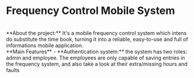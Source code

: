 <h1>Frequency Control Mobile System</h1>
<br/>
**About the project:**
It's a mobile frequency control system which intens do substitute the time book, turning it into a reliable, easy-to-use and full of informations mobile application.
<br/>
**Main Features**
- **Authentication system:** the system has two roles: admin and employee. The employees are only capable of saving entries in the frequency system, and also take a look at their extra/missing hours and faults
